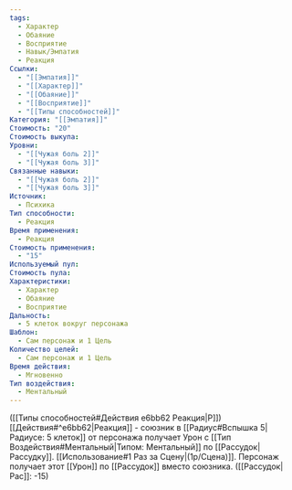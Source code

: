 ```yaml
---
tags:
  - Характер
  - Обаяние
  - Восприятие
  - Навык/Эмпатия
  - Реакция
Ссылки:
  - "[[Эмпатия]]"
  - "[[Характер]]"
  - "[[Обаяние]]"
  - "[[Восприятие]]"
  - "[[Типы способностей]]"
Категория: "[[Эмпатия]]"
Стоимость: "20"
Стоимость выкупа: 
Уровни:
  - "[[Чужая боль 2]]"
  - "[[Чужая боль 3]]"
Связанные навыки:
  - "[[Чужая боль 2]]"
  - "[[Чужая боль 3]]"
Источник:
  - Психика
Тип способности:
  - Реакция
Время применения:
  - Реакция
Стоимость применения:
  - "15"
Используемый пул: 
Стоимость пула: 
Характеристики:
  - Характер
  - Обаяние
  - Восприятие
Дальность:
  - 5 клеток вокруг персонажа
Шаблон:
  - Сам персонаж и 1 Цель
Количество целей:
  - Сам персонаж и 1 Цель
Время действия:
  - Мгновенно
Тип воздействия:
  - Ментальный
---
```

([[Типы способностей#Действия e6bb62 Реакция|Р]]) [[Действия#^e6bb62|Реакция]] - союзник в [[Радиус#Вспышка 5|Радиусе: 5 клеток]] от персонажа получает Урон с [[Тип Воздействия#Ментальный|Типом: Ментальный]] по [[Рассудок|Рассудку]]. [[Использование#1 Раз за Сцену|(1р/Сцена)]]. Персонаж получает этот [[Урон]] по [[Рассудок]] вместо союзника. 
([[Рассудок|Рас]]: -15)